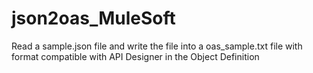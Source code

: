 # json2oas_MuleSoft

Read a sample.json file and write the file into a oas_sample.txt file with format compatible with API Designer in the Object Definition
